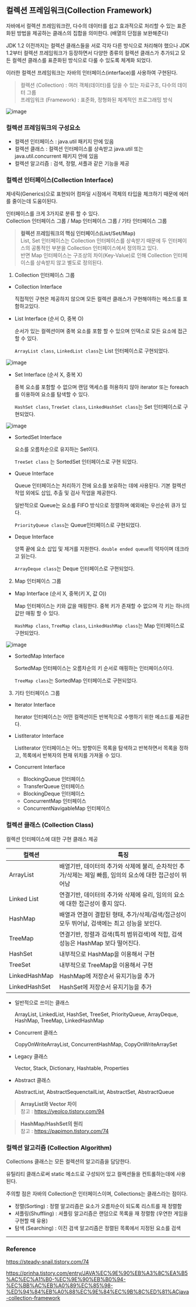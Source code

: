 ## 컬렉션 프레임워크(Collection Framework)

자바에서 컬렉션 프레임워크란, 다수의 데이터를 쉽고 효과적으로 처리할 수 있는 표준화된 방법을 제공하는 클래스의 집합을 의미한다. (배열의 단점을 보완해준다)

JDK 1.2 이전까지는 컬렉션 클래스들을 서로 각자 다른 방식으로 처리해야 했으나 JDK 1.2부터 컬렉션 프레임워크가 등장하면서 다양한 종류의 컬렉션 클래스가 추가되고 모든 컬렉션 클래스를 표준화된 방식으로 다룰 수 있도록 체계화 되었다.

이러한 컬렉션 프레임워크는 자바의 인터페이스(interface)를 사용하여 구현된다.

> 컬렉션 (Collection) : 여러 객체(데이터)를 담을 수 있는 자료구조, 다수의 데이터 그룹  
> 프레임워크 (Framework) : 표준화, 정형화된 체계적인 프로그래밍 방식

![image](https://user-images.githubusercontent.com/70622731/163185221-f7a6f9b2-a53a-413a-924f-927661d63343.png)

### 컬렉션 프레임워크의 구성요소

- 컬렉션 인터페이스 : java.util 패키지 안에 있음
- 컬렉션 클래스 : 컬렉션 인터페이스를 상속받고 java.util 또는 java.util.concurrent 패키지 안에 있음
- 컬렉션 알고리즘 : 검색, 정렬, 셔플과 같은 기능을 제공

### 컬렉션 인터페이스(Collection Interface)

제네릭(Generics)으로 표현되어 컴파일 시점에서 객체의 타입을 체크하기 때문에 에러를 줄이는데 도움이된다.

인터페이스를 크게 3가지로 분류 할 수 있다.  
Collection 인터페이스 그룹 / Map 인터페이스 그룹 / 기타 인터페이스 그룹

> __컬렉션 프레임워크의 핵심 인터페이스(List/Set/Map)__  
> List, Set 인터페이스는 Collection 인터페이스를 상속받기 때문에 두 인터페이스의 공통적인 부분을 Collection 인터페이스에서 정의하고 있다.  
> 반면 Map 인터페이스는 구조상의 차이(Key-Value)로 인해 Collection 인터페이스를 상속받지 않고 별도로 정의된다.


1. Collection 인터페이스 그룹

- Collection Interface

  직접적인 구현은 제공하지 않으며 모든 컬렉션 클래스가 구현해야하는 메소드를 포함하고있다.

- List Interface (순서 O, 중복 O)

  순서가 있는 컬렉션이며 중복 요소를 포함 할 수 있으며 인덱스로 모든 요소에 접근할 수 있다.

  `ArrayList class`, `LinkedList class`는 List 인터페이스로 구현되었다.

![image](https://user-images.githubusercontent.com/70622731/163185278-4cb9ec57-a407-48ff-a84c-1e6070340c57.png)

- Set Interface (순서 X, 중복 X)

  중복 요소를 포함할 수 없으며 랜덤 액세스를 허용하지 않아 iterator 또는 foreach를 이용하여 요소를 탐색할 수 있다.

  `HashSet class`, `TreeSet class`, `LinkedHashSet class`는 Set 인터페이스로 구현되었다.

![image](https://user-images.githubusercontent.com/70622731/163185324-8b33956d-7634-4500-b1a4-71f829c01d69.png)

- SortedSet Interface

  요소를 오름차순으로 유지하는 Set이다.  

  `TreeSet class` 는 SortedSet 인터페이스로 구현 되었다.

- Queue Interface

  Queue 인터페이스는 처리하기 전에 요소를 보유하는 데에 사용된다. 기본 컬렉션 작업 외에도 삽입, 추출 및 검사 작업을 제공한다.

  일반적으로 Queue는 요소를 FIFO 방식으로 정렬하며 예외에는 우선순위 큐가 있다.

  `PriorityQueue class`는 Queue인터페이스로 구현되었다.

- Deque Interface

  양쪽 끝에 요소 삽입 및 제거를 지원한다. `double ended queue`의 약자이며 데크라고 읽는다.
  
  `ArrayDeque class`는 Deque 인터페이스로 구현되었다.

2. Map 인터페이스 그룹

- Map Interface (순서 X, 중복(키 X, 값 O))

  Map 인터페이스는 키와 값을 매핑한다. 중복 키가 존재할 수 없으며 각 키는 하나의 값만 매핑 할 수 있다.

  `HashMap class`, `TreeMap class`, `LinkedHashMap class`는 Map 인터페이스로 구현되었다.

![image](https://user-images.githubusercontent.com/70622731/163185360-072c86ce-f2a4-49dd-acff-918dad0f7fc7.png)

- SortedMap Interface

  SortedMap 인터페이스는 오름차순의 키 순서로 매핑하는 인터페이스이다.

  `TreeMap class`는 SortedMap 인터페이스로 구현되었다.

3. 기타 인터페이스 그룹

- Iterator Interface

  Iterator 인터페이스는 어떤 컬렉션이든 반복적으로 수행하기 위한 메소드를 제공한다.

- ListIterator Interface

  ListIterator 인터페이스는 어느 방향이든 목록을 탐색하고 반복하면서 목록을 정하고, 목록에서 반복자의 현재 위치를 가져올 수 있다.

- Concurrent Interface

  - BlockingQueue 인터페이스
  - TransferQueue 인터페이스
  - BlockingDeque 인터페이스
  - ConcurrentMap 인터페이스
  - ConcurrentNavigableMap 인터페이스

### 컬렉션 클래스 (Collection Class)

컬렉션 인터페이스에 대한 구현 클래스 제공

| 컬렉션 | 특징 |
| --- | --- |
| ArrayList | 배열기반, 데이터의 추가와 삭제에 불리, 순차적인 추가/삭제는 제일 빠름, 임의의 요소에 대한 접근성이 뛰어남 |
| Linked List | 연결기반, 데이터의 추가와 삭제에 유리, 임의의 요소에 대한 접근성이 좋지 않다. |
| HashMap | 배열과 연결이 결합된 형태, 추가/삭제/검색/접근성이 모두 뛰어남, 검색에는 최고 성능을 보인다. |
| TreeMap | 연결기반, 정렬과 검색(특히 범위검색)에 적합, 검색 성능은 HashMap 보다 떨어진다. |
| HashSet | 내부적으로 HashMap을 이용해서 구현 |
| TreeSet | 내부적으로 TreeMap을 이용해서 구현 |
| LinkedHashMap | HashMap에 저장순서 유지기능을 추가 |
| LinkedHashSet | HashSet에 저장순서 유지기능을 추가 |

- 일반적으로 쓰이는 클래스

  ArrayList, LinkedList, HashSet, TreeSet, PriorityQueue, ArrayDeque, HashMap, TreeMap, LinkedHashMap

- Concurrent 클래스

  CopyOnWriteArrayList, ConcurrentHashMap, CopyOnWriteArraySet

- Legacy 클래스

  Vector, Stack, Dictionary, Hashtable, Properties

- Abstract 클래스

  AbstractList, AbstractSequenctailList, AbstractSet, AbstractQueue

> __ArrayList와 Vector 차이__  
> 참고 : https://yeolco.tistory.com/94

> __HashMap/HashSet의 원리__  
> 참고 : https://papimon.tistory.com/74

### 컬렉션 알고리즘 (Collection Algorithm)

Collections 클래스는 모든 컬렉션의 알고리즘을 담당한다.

유틸리티 클래스로써 static 메소드로 구성되어 있고 컬렉션들을 컨트롤하는데에 사용된다.

주의할 점은 자바의 Collection은 인터페이스이며, Collections는 클래스라는 점이다.

- 정렬(Sorting) : 정렬 알고리즘은 요소가 오름차순이 되도록 리스트를 재 정렬함
- 셔플링(Shuffling) : 셔플링 알고리즘은 랜덤으로 목록을 재 정렬함 (우연한 게임을 구현할 때 유용)
- 탐색 (Searching) : 이진 검색 알고리즘은 정렬된 목록에서 지정된 요소를 검색


---

### Reference

https://steady-snail.tistory.com/74

https://prinha.tistory.com/entry/JAVA%EC%9E%90%EB%A3%8C%EA%B5%AC%EC%A1%B0-%EC%9E%90%EB%B0%94-%EC%BB%AC%EB%A0%89%EC%85%98-%ED%94%84%EB%A0%88%EC%9E%84%EC%9B%8C%ED%81%ACjava-collection-framework
